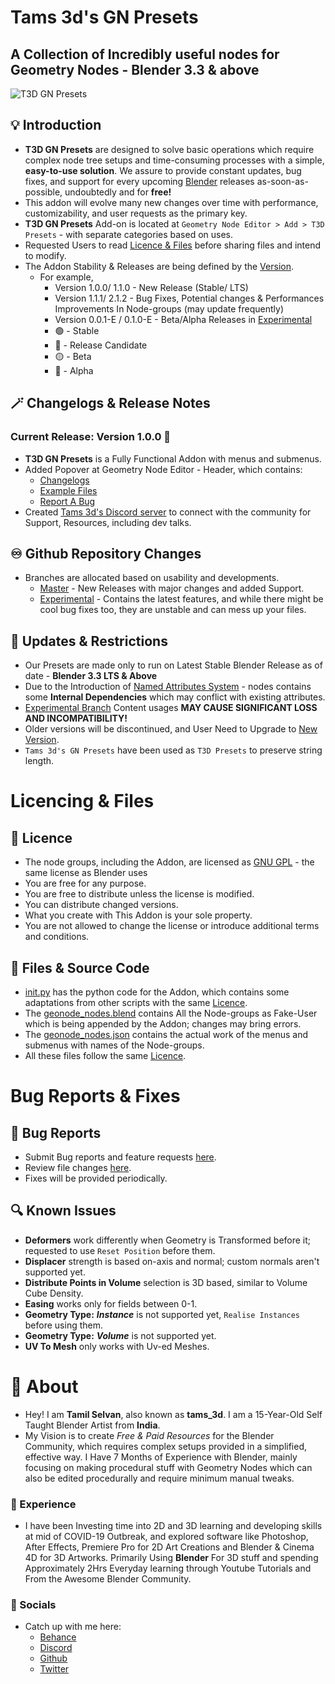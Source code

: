 # Tams 3d's GN Presets
## A Collection of Incredibly useful nodes for Geometry Nodes - Blender 3.3 & above

![T3D GN Presets](https://user-images.githubusercontent.com/106262964/173188615-21216a7b-6e8b-4319-bf33-954b940ac4b5.png)

## :bulb: Introduction

- **T3D GN Presets** are designed to solve basic operations which require complex node tree setups and time-consuming processes with a simple, **easy-to-use solution**. We assure to provide constant updates, bug fixes, and support for every upcoming [Blender](https://www.blender.org/) releases as-soon-as-possible, undoubtedly and for **free!**
- This addon will evolve many new changes over time with performance, customizability, and user requests as the primary key. 
- **T3D GN Presets** Add-on is located at `Geometry Node Editor > Add > T3D Presets` - with separate categories based on uses.
- Requested Users to read [Licence & Files](https://github.com/Tams3d/T3D-GN-Presets/blob/Master/README.md#licencing--files) before sharing files and intend to modify. 
- The Addon Stability & Releases are being defined by the [Version](https://github.com/Tams3d/T3D-GN-Presets#current-release-version-100-large_blue_circle).
  - For example, 
    - Version 1.0.0/ 1.1.0 - New Release (Stable/ LTS)
    - Version 1.1.1/ 2.1.2 - Bug Fixes, Potential changes & Performances Improvements In Node-groups (may update frequently)
    - Version 0.0.1-E / 0.1.0-E - Beta/Alpha Releases in [Experimental](https://github.com/Tams3d/T3D-GN-Presets/blob/Experimental/README.md)
    -  :green_circle: - Stable
    -  :large_blue_circle: - Release Candidate
    -  :yellow_circle: - Beta
    -  :red_circle: - Alpha


## :magic_wand: Changelogs & Release Notes

  ### Current Release: Version 1.0.0 :large_blue_circle:

  - **T3D GN Presets** is a Fully Functional Addon with menus and submenus.
  - Added Popover at Geometry Node Editor - Header, which contains:
     * [Changelogs](https://github.com/Tams3d/T3D-GN-Presets/blob/Master/README.md#magic_wand-changelogs--release-notes)
     * [Example Files](https://discord.com/invite/TNgzbZCdnY)
     * [Report A Bug](https://github.com/Tams3d/T3D-GN-Presets/issues)
  - Created [Tams 3d's Discord server](https://discord.gg/TNgzbZCdnY) to connect with the community for Support, Resources, including dev talks.

## :infinity: Github Repository Changes

  - Branches are allocated based on usability and developments.
    * [Master](https://github.com/Tams3d/T3D-GN-Presets/tree/Master) - New Releases with major changes and added Support.
    * [Experimental](https://github.com/Tams3d/T3D-GN-Presets/tree/Experimental) - Contains the latest features, and while there might be cool bug fixes too, they are unstable and can mess up your files.

## :link: Updates & Restrictions

- Our Presets are made only to run on Latest Stable Blender Release as of date - **Blender 3.3 LTS & Above**
- Due to the Introduction of [Named Attributes System](https://developer.blender.org/T91742) - nodes contains some **Internal Dependencies** which may conflict with existing attributes.
- [Experimental Branch](https://github.com/Tams3d/T3D-GN-Presets/tree/Experimental) Content usages **MAY CAUSE SIGNIFICANT LOSS AND INCOMPATIBILITY!**
- Older versions will be discontinued, and User Need to Upgrade to [New Version](https://github.com/Tams3d/T3D-GN-Presets/releases).
- `Tams 3d's GN Presets` have been used as `T3D Presets` to preserve string length.

# Licencing & Files
 ## :page_facing_up: Licence

  * The node groups, including the Addon, are licensed as [GNU GPL](https://github.com/Tams3d/T3D-GN-Presets/blob/Master/LICENSE) - the same license as Blender uses
  * You are free for any purpose.
  * You are free to distribute unless the license is modified.
  * You can distribute changed versions.
  * What you create with This Addon is your sole property.
  * You are not allowed to change the license or introduce additional terms and conditions.

## :open_file_folder: Files & Source Code
  
  - [init.py]() has the python code for the Addon, which contains some adaptations from other scripts with the same [Licence](https://github.com/Tams3d/T3D-GN-Presets/blob/Master/LICENSE).
  - The [geonode_nodes.blend](https://github.com/Tams3d/T3D-GN-Presets/blob/Master/geonode_nodes.blend) contains All the Node-groups as Fake-User which is being appended by the Addon; changes may bring errors.
  - The [geonode_nodes.json](https://github.com/Tams3d/T3D-GN-Presets/blob/Master/geonode_nodes.json) contains the actual work of the menus and submenus with names of the Node-groups. 
  - All these files follow the same [Licence](https://github.com/Tams3d/T3D-GN-Presets/blob/Master/README.md#licencing--files).


# Bug Reports & Fixes
  ## :ghost: Bug Reports
  - Submit Bug reports and feature requests [here](https://github.com/Tams3d/T3D-GN-Presets/issues).
  - Review file changes [here](https://github.com/Tams3d/T3D-GN-Presets/pulls).
  - Fixes will be provided periodically.
  
  ## :mag: Known Issues
  - **Deformers** work differently when Geometry is Transformed before it; requested to use `Reset Position` before them.
  - **Displacer** strength is based on-axis and normal; custom normals aren't supported yet.
  - **Distribute Points in Volume** selection is 3D based, similar to Volume Cube Density.
  - **Easing** works only for fields between 0-1.
  - **Geometry Type:** ***Instance*** is not supported yet,  `Realise Instances` before using them.
  - **Geometry Type:** ***Volume*** is not supported yet.
  - **UV To Mesh** only works with Uv-ed Meshes.

  
 # :unicorn: About 
  - Hey! I am **Tamil Selvan**, also known as **tams_3d**. I am a 15-Year-Old Self Taught Blender Artist from **India**.
  - My Vision is to create *Free & Paid Resources* for the Blender Community, which requires complex setups provided in a simplified, effective way. I  Have 7 Months of Experience with Blender, mainly focusing on making procedural stuff with Geometry Nodes which can also be edited procedurally and require minimum manual tweaks. 
  
  ### 🚀 Experience
  - I have been Investing time into 2D and 3D learning and developing skills at mid of COVID-19 Outbreak, and explored software like Photoshop, After Effects, Premiere Pro for 2D Art Creations and Blender & Cinema 4D for 3D Artworks. Primarily Using **Blender** For 3D stuff and spending Approximately 2Hrs Everyday learning through Youtube Tutorials and From the Awesome Blender Community.

  ### :clinking_glasses: Socials
  - Catch up with me here:
    * [Behance](https://www.behance.net/tamilselvan3d)
    * [Discord](https://discord.gg/TNgzbZCdnY)
    * [Github](https://github.com/Tams3d)
    * [Twitter](https://twitter.com/Tams_3d)
 

